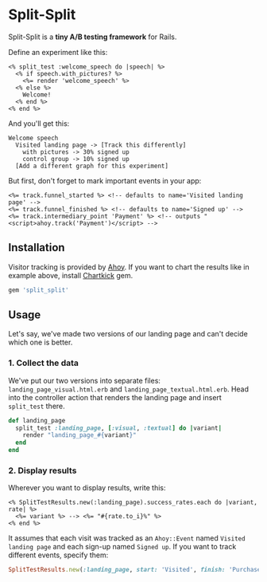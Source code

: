 # Split-Split

Split-Split is a **tiny A/B testing framework** for Rails.

Define an experiment like this:
```erb
<% split_test :welcome_speech do |speech| %>
  <% if speech.with_pictures? %>
    <%= render 'welcome_speech' %>
  <% else %>
    Welcome!
  <% end %>
<% end %>
```

And you'll get this:
```
Welcome speech 
  Visited landing page -> [Track this differently]
    with pictures -> 30% signed up
    control group -> 10% signed up
  [Add a different graph for this experiment]
```

But first, don't forget to mark important events in your app:
```erb
<%= track.funnel_started %> <!-- defaults to name='Visited landing page' -->
<%= track.funnel_finished %> <!-- defaults to name='Signed up' -->
<%= track.intermediary_point 'Payment' %> <!-- outputs "<script>ahoy.track('Payment')</script> -->
```

## Installation

Visitor tracking is provided by [Ahoy](https://github.com/ankane/ahoy). If you want to chart the results like in example above, install [Chartkick](https://github.com/ankane/chartkick) gem.

```ruby
gem 'split_split'
```

## Usage

Let's say, we've made two versions of our landing page and can't decide which one is better.

### 1. Collect the data

We've put our two versions into separate files: `landing_page_visual.html.erb` and `landing_page_textual.html.erb`. Head into the controller action that renders the landing page and insert `split_test` there.

```ruby
def landing_page
  split_test :landing_page, [:visual, :textual] do |variant|
    render "landing_page_#{variant}"
  end
end
```

### 2. Display results

Wherever you want to display results, write this:

```erb
<% SplitTestResults.new(:landing_page).success_rates.each do |variant, rate| %>
  <%= variant %> --> <%= "#{rate.to_i}%" %>
<% end %>
```

It assumes that each visit was tracked as an `Ahoy::Event` named `Visited landing page` and each sign-up named `Signed up`. If you want to track different events, specify them:

```ruby
SplitTestResults.new(:landing_page, start: 'Visited', finish: 'Purchased').success_rates
```
